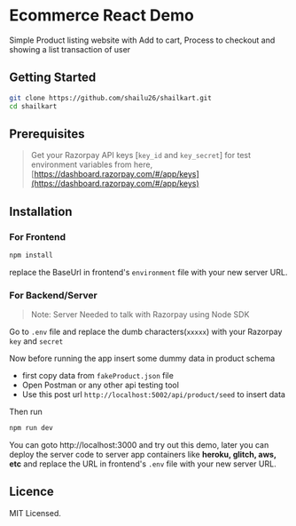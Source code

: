 # Ecommerce React Demo

Simple Product listing website with Add to cart, Process to checkout and showing a list transaction of user

## Getting Started

```bash
git clone https://github.com/shailu26/shailkart.git
cd shailkart
```

## Prerequisites

> Get your Razorpay API keys [`key_id` and `key_secret`] for test environment variables from here, [https://dashboard.razorpay.com/#/app/keys](https://dashboard.razorpay.com/#/app/keys)

## Installation

### For Frontend

```bash
npm install
```

replace the BaseUrl in frontend's `environment` file with your new server URL.

### For Backend/Server 
> Note:  Server Needed to talk with Razorpay using Node SDK

Go to `.env` file and replace the dumb characters(`xxxxx`) with your Razorpay `key` and `secret`

Now before running the app insert some dummy data in product schema
- first copy data from `fakeProduct.json` file 
- Open Postman or any other api testing tool
- Use this post url `http://localhost:5002/api/product/seed` to insert data

Then run 
```bash
npm run dev
```

You can goto http://localhost:3000 and try out this demo, later you can deploy the server code to server app containers like **heroku, glitch, aws, etc** and replace the URL in frontend's `.env` file with your new server URL.

## Licence

MIT Licensed.




